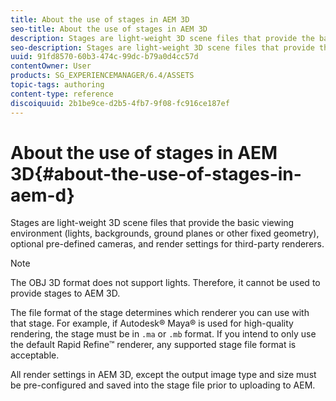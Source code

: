 ```yaml
---
title: About the use of stages in AEM 3D
seo-title: About the use of stages in AEM 3D
description: Stages are light-weight 3D scene files that provide the basic viewing environment (lights, backgrounds, ground planes or other fixed geometry), optional pre-defined cameras, and render settings for third-party renderers.
seo-description: Stages are light-weight 3D scene files that provide the basic viewing environment (lights, backgrounds, ground planes or other fixed geometry), optional pre-defined cameras, and render settings for third-party renderers.
uuid: 91fd8570-60b3-474c-99dc-b79a0d4cc57d
contentOwner: User
products: SG_EXPERIENCEMANAGER/6.4/ASSETS
topic-tags: authoring
content-type: reference
discoiquuid: 2b1be9ce-d2b5-4fb7-9f08-fc916ce187ef
---
```


# About the use of stages in AEM 3D{#about-the-use-of-stages-in-aem-d}

Stages are light-weight 3D scene files that provide the basic viewing environment (lights, backgrounds, ground planes or other fixed geometry), optional pre-defined cameras, and render settings for third-party renderers.

>[!NOTE]
>
>The OBJ 3D format does not support lights. Therefore, it cannot be used to provide stages to AEM 3D.

The file format of the stage determines which renderer you can use with that stage. For example, if Autodesk® Maya® is used for high-quality rendering, the stage must be in `.ma` or `.mb` format. If you intend to only use the default Rapid Refine™ renderer, any supported stage file format is acceptable.

All render settings in AEM 3D, except the output image type and size must be pre-configured and saved into the stage file prior to uploading to AEM.

